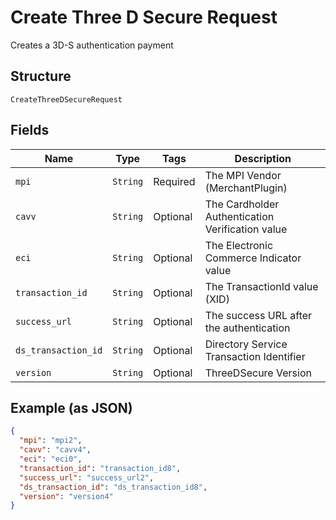 
# Create Three D Secure Request

Creates a 3D-S authentication payment

## Structure

`CreateThreeDSecureRequest`

## Fields

| Name | Type | Tags | Description |
|  --- | --- | --- | --- |
| `mpi` | `String` | Required | The MPI Vendor (MerchantPlugin) |
| `cavv` | `String` | Optional | The Cardholder Authentication Verification value |
| `eci` | `String` | Optional | The Electronic Commerce Indicator value |
| `transaction_id` | `String` | Optional | The TransactionId value (XID) |
| `success_url` | `String` | Optional | The success URL after the authentication |
| `ds_transaction_id` | `String` | Optional | Directory Service Transaction Identifier |
| `version` | `String` | Optional | ThreeDSecure Version |

## Example (as JSON)

```json
{
  "mpi": "mpi2",
  "cavv": "cavv4",
  "eci": "eci0",
  "transaction_id": "transaction_id8",
  "success_url": "success_url2",
  "ds_transaction_id": "ds_transaction_id8",
  "version": "version4"
}
```

